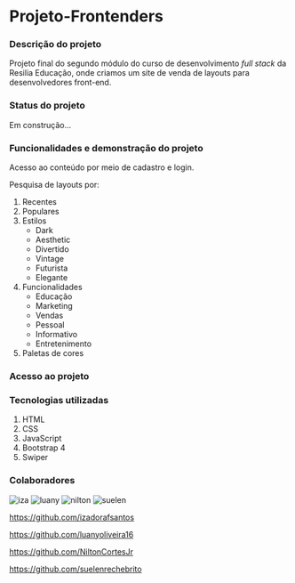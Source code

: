 # Projeto-Frontenders

### Descrição do projeto ###
Projeto final do segundo módulo do curso de desenvolvimento *full stack* da Resilia Educação, onde criamos um site de venda de layouts para desenvolvedores front-end.

### Status do projeto ###
Em construção...

### Funcionalidades e demonstração do projeto ###

Acesso ao conteúdo por meio de cadastro e login.

Pesquisa de layouts por:

1. Recentes
1. Populares
1. Estilos
    * Dark
    * Aesthetic
    * Divertido
    * Vintage
    * Futurista
    * Elegante
1. Funcionalidades 
    * Educação
    * Marketing
    * Vendas
    * Pessoal
    * Informativo
    * Entretenimento
1. Paletas de cores

### Acesso ao projeto ###

### Tecnologias utilizadas ###

1. HTML
1. CSS
1. JavaScript
1. Bootstrap 4
1. Swiper

### Colaboradores ###
![iza](https://user-images.githubusercontent.com/92602538/153926997-9f5ae653-b974-4605-a8f8-7e4b1d883947.jpg)
![luany](https://user-images.githubusercontent.com/92602538/153926603-48a2f9eb-c2ff-4a65-9845-a8f9eaab2c89.jpg)
![nilton](https://user-images.githubusercontent.com/92602538/153926453-9343da27-7004-4ce7-8336-0b9e443daa4e.jpg)
![suelen](https://user-images.githubusercontent.com/92602538/153926545-cb82a8fc-12c1-46e7-bb5b-394a61810edc.jpg)

https://github.com/izadorafsantos

https://github.com/luanyoliveira16

https://github.com/NiltonCortesJr

https://github.com/suelenrechebrito





